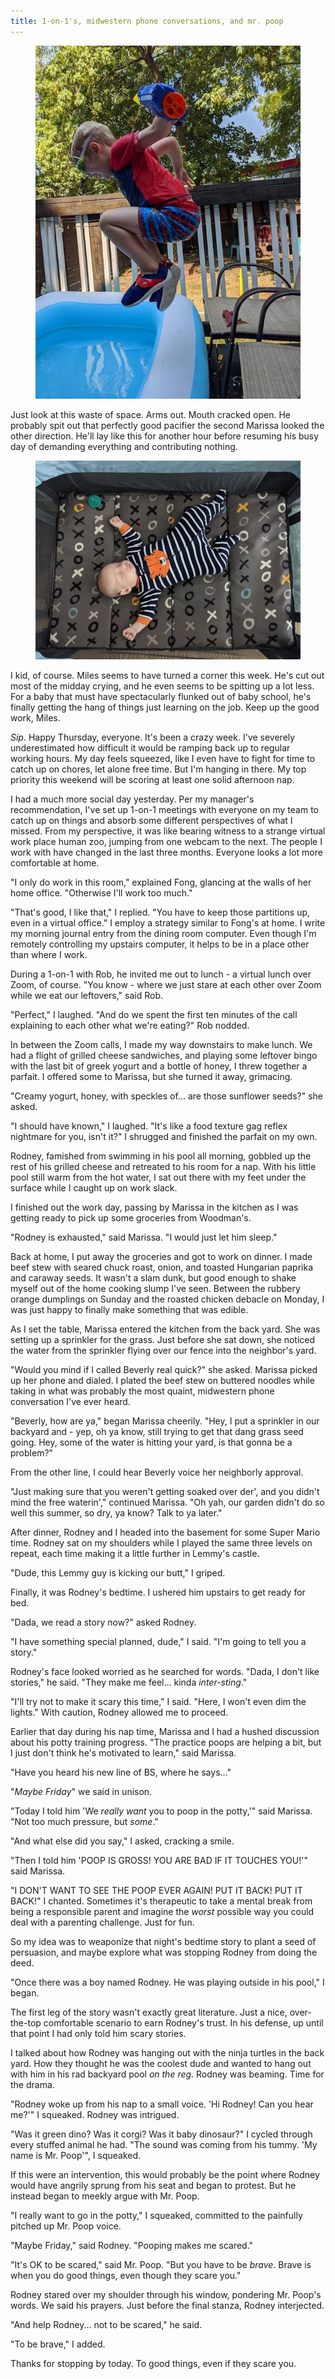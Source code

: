 ```yaml
---
title: 1-on-1's, midwestern phone conversations, and mr. poop
---
```


<figure>
  <a href="/images/banners/2020-08-27.jpg">
    <img alt="banner" src="/images/banners/2020-08-27.jpg"/>
  </a>
</figure>

Just look at this waste of space.  Arms out.  Mouth cracked open.  He
probably spit out that perfectly good pacifier the second Marissa
looked the other direction.  He'll lay like this for another hour
before resuming his busy day of demanding everything and contributing
nothing.

<figure>
  <a href="/images/2020-08-27/passed-out.jpg">
    <img alt="2020 08 27 passed out" src="/images/2020-08-27/passed-out.jpg"/>
  </a>
</figure>

I kid, of course.  Miles seems to have turned a corner this week.
He's cut out most of the midday crying, and he even seems to be
spitting up a lot less.  For a baby that must have spectacularly
flunked out of baby school, he's finally getting the hang of things
just learning on the job.  Keep up the good work, Miles.

_Sip_.  Happy Thursday, everyone.  It's been a crazy week.  I've
severely underestimated how difficult it would be ramping back up to
regular working hours.  My day feels squeezed, like I even have to
fight for time to catch up on chores, let alone free time.  But I'm
hanging in there.  My top priority this weekend will be scoring at
least one solid afternoon nap.

I had a much more social day yesterday.  Per my manager's
recommendation, I've set up 1-on-1 meetings with everyone on my team
to catch up on things and absorb some different perspectives of what I
missed.  From my perspective, it was like bearing witness to a strange
virtual work place human zoo, jumping from one webcam to the next.
The people I work with have changed in the last three months.
Everyone looks a lot more comfortable at home.

"I only do work in this room," explained Fong, glancing at the walls
of her home office.  "Otherwise I'll work too much."

"That's good, I like that," I replied.  "You have to keep those
partitions up, even in a virtual office."  I employ a strategy similar
to Fong's at home.  I write my morning journal entry from the dining
room computer.  Even though I'm remotely controlling my upstairs
computer, it helps to be in a place other than where I work.

During a 1-on-1 with Rob, he invited me out to lunch - a virtual lunch
over Zoom, of course.  "You know - where we just stare at each other
over Zoom while we eat our leftovers," said Rob.

"Perfect," I laughed.  "And do we spent the first ten minutes of the
call explaining to each other what we're eating?"  Rob nodded.

In between the Zoom calls, I made my way downstairs to make lunch.  We
had a flight of grilled cheese sandwiches, and playing some leftover
bingo with the last bit of greek yogurt and a bottle of honey, I threw
together a parfait.  I offered some to Marissa, but she turned it
away, grimacing.

"Creamy yogurt, honey, with speckles of... are those sunflower seeds?"
she asked.

"I should have known," I laughed.  "It's like a food texture gag
reflex nightmare for you, isn't it?"  I shrugged and finished the
parfait on my own.

Rodney, famished from swimming in his pool all morning, gobbled up the
rest of his grilled cheese and retreated to his room for a nap.  With
his little pool still warm from the hot water, I sat out there with my
feet under the surface while I caught up on work slack.

I finished out the work day, passing by Marissa in the kitchen as I
was getting ready to pick up some groceries from Woodman's.

"Rodney is exhausted," said Marissa.  "I would just let him sleep."

Back at home, I put away the groceries and got to work on dinner.  I
made beef stew with seared chuck roast, onion, and toasted Hungarian
paprika and caraway seeds.  It wasn't a slam dunk, but good enough to
shake myself out of the home cooking slump I've seen.  Between the
rubbery orange dumplings on Sunday and the roasted chicken debacle on
Monday, I was just happy to finally make something that was edible.

As I set the table, Marissa entered the kitchen from the back yard.
She was setting up a sprinkler for the grass.  Just before she sat
down, she noticed the water from the sprinkler flying over our fence
into the neighbor's yard.

"Would you mind if I called Beverly real quick?" she asked.  Marissa
picked up her phone and dialed.  I plated the beef stew on buttered
noodles while taking in what was probably the most quaint, midwestern
phone conversation I've ever heard.

"Beverly, how are ya," began Marissa cheerily.  "Hey, I put a
sprinkler in our backyard and - yep, oh ya know, still trying to get
that dang grass seed going.  Hey, some of the water is hitting your
yard, is that gonna be a problem?"

From the other line, I could hear Beverly voice her neighborly
approval.

"Just making sure that you weren't getting soaked over der', and you
didn't mind the free waterin'," continued Marissa.  "Oh yah, our
garden didn't do so well this summer, so dry, ya know?  Talk to ya
later."

After dinner, Rodney and I headed into the basement for some Super
Mario time.  Rodney sat on my shoulders while I played the same three
levels on repeat, each time making it a little further in Lemmy's
castle.

"Dude, this Lemmy guy is kicking our butt," I griped.

Finally, it was Rodney's bedtime.  I ushered him upstairs to get ready
for bed.

"Dada, we read a story now?" asked Rodney.

"I have something special planned, dude," I said.  "I'm going to tell
you a story."

Rodney's face looked worried as he searched for words.  "Dada, I don't
like stories," he said.  "They make me feel... kinda _inter-sting_."

"I'll try not to make it scary this time," I said.  "Here, I won't
even dim the lights."  With caution, Rodney allowed me to proceed.

Earlier that day during his nap time, Marissa and I had a hushed
discussion about his potty training progress.  "The practice poops are
helping a bit, but I just don't think he's motivated to learn," said
Marissa.

"Have you heard his new line of BS, where he says..."

"_Maybe Friday_" we said in unison.

"Today I told him 'We _really want_ you to poop in the potty,'" said
Marissa.  "Not too much pressure, but _some_."

"And what else did you say," I asked, cracking a smile.

"Then I told him 'POOP IS GROSS!  YOU ARE BAD IF IT TOUCHES YOU!'"
said Marissa.

"I DON'T WANT TO SEE THE POOP EVER AGAIN!  PUT IT BACK!  PUT IT BACK!"
I chanted.  Sometimes it's therapeutic to take a mental break from
being a responsible parent and imagine the _worst_ possible way you
could deal with a parenting challenge.  Just for fun.

So my idea was to weaponize that night's bedtime story to plant a seed
of persuasion, and maybe explore what was stopping Rodney from doing
the deed.

"Once there was a boy named Rodney.  He was playing outside in his
pool," I began.

The first leg of the story wasn't exactly great literature.  Just a
nice, over-the-top comfortable scenario to earn Rodney's trust.  In
his defense, up until that point I had only told him scary stories.

I talked about how Rodney was hanging out with the ninja turtles in
the back yard.  How they thought he was the coolest dude and wanted to
hang out with him in his rad backyard pool _on the reg_.  Rodney was
beaming.  Time for the drama.

"Rodney woke up from his nap to a small voice.  'Hi Rodney!  Can you
hear me?'" I squeaked.  Rodney was intrigued.

"Was it green dino?  Was it corgi?  Was it baby dinosaur?"  I cycled
through every stuffed animal he had.  "The sound was coming from his
tummy.  'My name is Mr. Poop'", I squeaked.

If this were an intervention, this would probably be the point where
Rodney would have angrily sprung from his seat and began to protest.
But he instead began to meekly argue with Mr. Poop.

"I really want to go in the potty," I squeaked, committed to the
painfully pitched up Mr. Poop voice.

"Maybe Friday," said Rodney.  "Pooping makes me scared."

"It's OK to be scared," said Mr. Poop.  "But you have to be _brave_.
Brave is when you do good things, even though they scare you."

Rodney stared over my shoulder through his window, pondering
Mr. Poop's words.  We said his prayers.  Just before the final stanza,
Rodney interjected.

"And help Rodney... not to be scared," he said.

"To be brave," I added.

Thanks for stopping by today.  To good things, even if they scare you.
